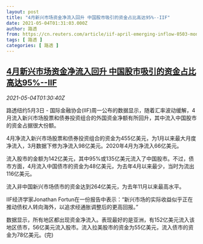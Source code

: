 ```yaml
---
layout: post
title: "4月新兴市场资金净流入回升 中国股市吸引的资金占比高达95%--IIF"
date: 2021-05-04T01:31:03.000Z
author: 路透
from: https://cn.reuters.com/article/iif-april-emerging-inflow-0503-mon-idCNKBS2CL02T
tags: [ 路透 ]
categories: [ 路透 ]
---
```

<!--1620091863000-->
[4月新兴市场资金净流入回升 中国股市吸引的资金占比高达95%--IIF](https://cn.reuters.com/article/iif-april-emerging-inflow-0503-mon-idCNKBS2CL02T)
------

<div>
<div><i>2021-05-04T01:30:40Z</i></div><p>路透纽约5月3日 - 国际金融协会(IIF)周一公布的数据显示，随着汇率波动缓解，4月流入新兴市场股票和债券投资组合的外国资金净额有所回升，其中流入中国股市的资金占据很大份额。</p><p>4月净流入新兴市场股票和债券投资组合的资金为455亿美元，为1月以来最大月度净流入，3月数据下修为净流入98亿美元。2020年4月为净流入66亿美元。</p><p>流入股市的金额为142亿美元，其中95%或135亿美元流入了中国股市。不过，债市方面，4月流入中国债市的资金为48亿美元，为去年4月以来最少，当时为流出116亿美元。</p><p>流入非中国新兴市场债市的资金达到264亿美元，为去年11月以来最高水平。</p><p>IIF经济学家Jonathan Fortun在一份报告中表示：“新兴市场的实际收益似乎正在推动债权人转向海外，以追求经通胀调整后的更高回报。”</p><p>数据显示，所有地区都出现资金净流入。表现最好的是亚洲，有152亿美元流入该地区债市，56亿美元流入股市。流入拉美股市的资金为55亿美元，流入债市的资金为78亿美元。(完)</p>
</div>
